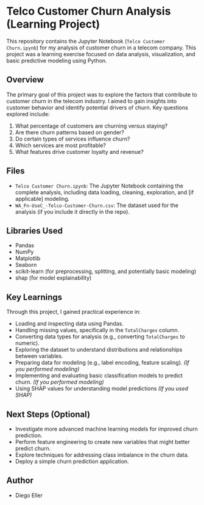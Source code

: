 # Telco Customer Churn Analysis (Learning Project)

This repository contains the Jupyter Notebook (`Telco Customer Churn.ipynb`) for my analysis of customer churn in a telecom company. This project was a learning exercise focused on data analysis, visualization, and basic predictive modeling using Python.

## Overview

The primary goal of this project was to explore the factors that contribute to customer churn in the telecom industry. I aimed to gain insights into customer behavior and identify potential drivers of churn. Key questions explored include:

1.  What percentage of customers are churning versus staying?
2.  Are there churn patterns based on gender?
3.  Do certain types of services influence churn?
4.  Which services are most profitable?
5.  What features drive customer loyalty and revenue?

## Files

* `Telco Customer Churn.ipynb`:  The Jupyter Notebook containing the complete analysis, including data loading, cleaning, exploration, and [if applicable] modeling.
* `WA_Fn-UseC_-Telco-Customer-Churn.csv`: The dataset used for the analysis (if you include it directly in the repo).

## Libraries Used

* Pandas
* NumPy
* Matplotlib
* Seaborn
* scikit-learn (for preprocessing, splitting, and potentially basic modeling)
* shap (for model explainability)

## Key Learnings

Through this project, I gained practical experience in:

* Loading and inspecting data using Pandas.
* Handling missing values, specifically in the `TotalCharges` column.
* Converting data types for analysis (e.g., converting `TotalCharges` to numeric).
* Exploring the dataset to understand distributions and relationships between variables.
* Preparing data for modeling (e.g., label encoding, feature scaling).  *(If you performed modeling)*
* Implementing and evaluating basic classification models to predict churn. *(If you performed modeling)*
* Using SHAP values for understanding model predictions *(If you used SHAP)*

## Next Steps (Optional)

* Investigate more advanced machine learning models for improved churn prediction.
* Perform feature engineering to create new variables that might better predict churn.
* Explore techniques for addressing class imbalance in the churn data.
* Deploy a simple churn prediction application.

## Author

* Diego Eller

